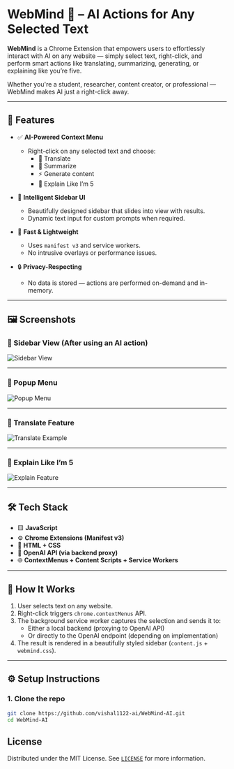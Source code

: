 # WebMind 🧠 – AI Actions for Any Selected Text

**WebMind** is a Chrome Extension that empowers users to effortlessly interact with AI on any website — simply select text, right-click, and perform smart actions like translating, summarizing, generating, or explaining like you’re five.

Whether you're a student, researcher, content creator, or professional — WebMind makes AI just a right-click away.

---

## 🚀 Features

- ✅ **AI-Powered Context Menu**

  - Right-click on any selected text and choose:
    - 🔁 Translate
    - 🧠 Summarize
    - ⚡ Generate content
    - 👶 Explain Like I’m 5

- 📌 **Intelligent Sidebar UI**
  - Beautifully designed sidebar that slides into view with results.
  - Dynamic text input for custom prompts when required.
- 🎯 **Fast & Lightweight**

  - Uses `manifest v3` and service workers.
  - No intrusive overlays or performance issues.

- 🔒 **Privacy-Respecting**
  - No data is stored — actions are performed on-demand and in-memory.

---

## 🖼️ Screenshots

### 📌 Sidebar View (After using an AI action)

![Sidebar View](./screenshots/sidebar-view.png)

---

### 🧠 Popup Menu

![Popup Menu](./screenshots/popup-menu.png)

---

### 🔁 Translate Feature

![Translate Example](./screenshots/feature-translate.png)

---

### 👶 Explain Like I’m 5

![Explain Feature](./screenshots/feature-explain.png)

---

## 🛠️ Tech Stack

- 🟨 **JavaScript**
- ⚙️ **Chrome Extensions (Manifest v3)**
- 🎨 **HTML + CSS**
- 🔌 **OpenAI API (via backend proxy)**
- 🌐 **ContextMenus + Content Scripts + Service Workers**

---

## 🧪 How It Works

1. User selects text on any website.
2. Right-click triggers `chrome.contextMenus` API.
3. The background service worker captures the selection and sends it to:
   - Either a local backend (proxying to OpenAI API)
   - Or directly to the OpenAI endpoint (depending on implementation)
4. The result is rendered in a beautifully styled sidebar (`content.js` + `webmind.css`).

---

## ⚙️ Setup Instructions

### 1. Clone the repo

```bash
git clone https://github.com/vishal1122-ai/WebMind-AI.git
cd WebMind-AI
```

## License

Distributed under the MIT License. See [`LICENSE`](LICENSE) for more information.
